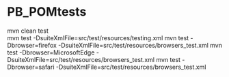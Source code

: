 # PB_POMtests

mvn clean test  
mvn test -DsuiteXmlFile=src/test/resources/testing.xml
mvn test -Dbrowser=firefox -DsuiteXmlFile=src/test/resources/browsers_test.xml
mvn test -Dbrowser=MicrosoftEdge -DsuiteXmlFile=src/test/resources/browsers_test.xml
mvn test -Dbrowser=safari -DsuiteXmlFile=src/test/resources/browsers_test.xml